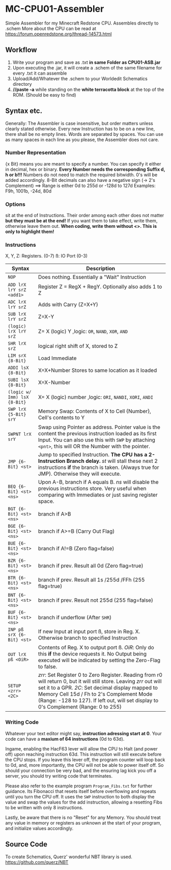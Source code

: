# MC-CPU01-Assembler
Simple Assembler for my Minecraft Redstone CPU. Assembles directly to .schem
More about the CPU can be read at https://forum.openredstone.org/thread-14573.html

## Workflow
1. Write your program and save as .txt **in same Folder as CPU01-ASB.jar**
2. Upon executing the .jar, it will create a .schem of the same filename for every .txt it can assemble
3. Upload/Add/Whatever the .schem to your Worldedit Schematics directory
4. **//paste -a** while standing on the **white terracotta block** at the top of the ROM. (Should be easy to find)

## Syntax etc.
Generally: The Assembler is case insensitive, but order matters unless clearly stated otherwise.
Every new Instruction has to be on a new line, there shall be no empty lines. Words are separated by spaces. You can use as many spaces in each line as you please, the Assembler does not care.

### Number Representation
{x Bit} means you are meant to specify a number. You can specify it either in decimal, hex or binary.
**Every Number needs the corresponding Suffix d, h or b!!!**
Numbers do not need to match the required bitwidth. 0's will be added accordingly.
8-Bit decimals can also have a negative sign (-> 2's Complement) ==> Range is either 0d to 255d or -128d to 127d
Examples: F9h, 1001b, -24d, 80d

### Options
<Options> sit at the end of Instructions. Their order among each other does not matter **but they must be at the end!**
If you want them to take effect, write them, otherwise leave them out.
**When coding, write them without <>. This is only to highlight them!**

### Instructions
X, Y, Z: Registers. (0-7)
ß: IO Port (0-3)

Syntax | Description
-------------------------------------------------------|-----------
`NOP` | Does nothing. Essentially a "Wait" Instruction
`ADD lrX lrY srZ <add1>` | Register Z = RegX + RegY. Optionally also adds 1 to Z
`ADC lrX lrY srZ` | Adds with Carry (Z=X+Y)
`SUB lrX lrY srZ` | Z=X-Y
`(logic) lrX lrY srZ` | Z= X (logic) Y ,logic: `OR`, `NAND`, `XOR`, `AND`
`SHR lrX srZ` | logical right shift of X, stored to Z
`LIM srX {8-Bit}` | Load Immediate
`ADDI lsX {8-Bit}` | X=X+Number Stores to same location as it loaded
`SUBI lsX {8-Bit}` | X=X-Number
`(logic w/ Imm) lsX {8-Bit}` | X= X (logic) number ,logic: `ORI`, `NANDI`, `XORI`, `ANDI`
`SWP lrX {5-Bit} srY` | Memory Swap: Contents of X to Cell {Number}, Cell's contents to Y
`SWPNT lrX srY` | Swap using Pointer as address. Pointer value is the content the previous instruction loaded as its first Input. You can also use this with `SWP` by attaching `<pnt>`, this will OR the Number with the pointer.
`JMP {6-Bit} <st>` | Jump to specified Instruction. **The CPU has a 2-Instruction Branch delay.** *st* will stall these next 2 instructions **if** the branch is taken. (Always true for JMP). Otherwise they will execute.
`BEQ {6-Bit} <st> <ns>` | Upon A-B, branch if A equals B. *ns* will disable the previous instructions store. Very useful when comparing with Immediates or just saving register space.
`BGT {6-Bit} <st> <ns>` | branch if A>B
`BGE {6-Bit} <st> <ns>` | branch if A>=B (Carry Out Flag)
`BUE {6-Bit} <st> <ns>` | branch if A!=B (Zero flag=false)
`BZR {6-Bit} <st> <ns>` | branch if prev. Result all 0d (Zero flag=true)
`BTR {6-Bit} <st> <ns>` | branch if prev. Result all 1s /255d /FFh (255 flag=true)
`BNT {6-Bit} <st> <ns>` | branch if prev. Result not 255d (255 flag=false)
`BUF {6-Bit} <st> <ns>` | branch if underflow (After `SHR`)
`INP pß srX {6-Bit} <st>` | If new Input at input port ß, store in Reg. X. Otherwise branch to specified Instruction
`OUT lrX pß <OiR>` | Contents of Reg. X to output port ß. *OiR*: Only do this **if** the device requests it. No Output being executed will be indicated by setting the Zero-Flag to false.
`SETUP <zrr> <2C>` | *zrr*: Set Register 0 to Zero Register. Reading from r0 will return 0, but it will still store. Leaving *zrr* out will set it to a GPR. *2C*: Set decimal display mapped to Memory Cell 15d / Fh to 2's Complement Mode (Range: -128 to 127). If left out, will set display to 0's Complement (Range: 0 to 255)
  
### Writing Code
Whatever your text editor might say, **instruction adressing start at 0**. Your code can have a **maxium of 64 instructions** (0d to 63d). 

Ingame, enabling the HacF63 lever will allow the CPU to Halt (and power off) upon reaching instruction 63d. This instruction will still execute before the CPU stops. If you leave this lever off, the program counter will loop back to 0d, and, more importantly, the CPU will not be able to power itself off. So should your connection be very bad, and the ensuring lag kick you off a server, you should try writing code that terminates.

Please also refer to the example program `Program_Fibs.txt` for further guidance. Its Fibonacci that resets itself before overflowing and repeats until you turn the CPU off. It uses the `SWP` instruction to both display the value and swap the values for the add instruction, allowing a resetting Fibs to be written with only 8 instructions.

Lastly, be aware that there is no "Reset" for any Memory. You should treat any value in memory or registers as unknown at the start of your program, and initialize values accordingly.

## Source Code
To create Schematics, Querz' wonderful NBT library is used. https://github.com/querz/NBT
  
  
